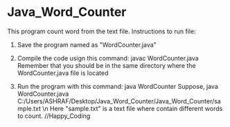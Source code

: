 # Java_Word_Counter
 This program count word from the text file.
 Instructions to run file:
 1. Save the program named as "WordCounter.java"
 2. Compile the code usign this command: javac WordCounter.java
    Remember that you should be in the same directory where the WordCounter.java file is located
    
 4. Run the program with this command: java WordCounter <file-path-directory>
    Suppose, java WordCounter.java C:/Users/ASHRAF/Desktop/Java_Word_Counter/Java_Word_Counter/sample.txt
    \n
    Here "sample.txt" is a text file where contain different words to count.
    //Happy_Coding
